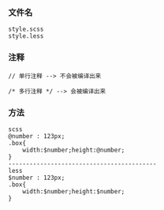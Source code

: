 ### 文件名

```
style.scss
style.less
```

### 注释

```
// 单行注释 --> 不会被编译出来

/* 多行注释 */ --> 会被编译出来
```

### 方法

```
scss
@number : 123px;
.box{
	width:$number;height:@number;
}
------------------------------------------
less
$number : 123px;
.box{
	width:$number;height:$number;
}
```

